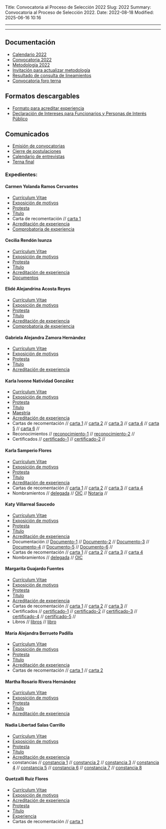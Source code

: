 Title: Convocatoria al Proceso de Selección 2022
Slug: 2022
Summary: Convocatoria al Proceso de Selección 2022.
Date: 2022-08-18
Modified: 2025-06-16 10:16


---



<!-- <div  style=" text-align: center; margin-top: 20px; margin-bottom: 30px">

<h2>Formulario de inscripción para aspirantes al Cargo de Consejera del CPC Coahuila 2022</h2> 

 <p style="color: gray"><strong>Aviso importante:</strong> antes de iniciar el llenado de este formulario, por favor asegúrese de contar con todos los archivos digitales necesarios para postularse al cargo (los campos marcados con asterisco son obligatorios).</p>

<a href="https://docs.google.com/forms/d/e/1FAIpQLSdqbKsGPqlw2Gd9dhq4-B7wsFJS0_jTtUHA5AGvIER9xER51g/viewform"><button type="button" class="btn btn-dark btn-block">INSCRIPCIÓN</button></a>


</div>
 -->
---

## Documentación

* [Calendario 2022](calendario-2022.pdf)
* [Convocatoria 2022](convocatoria-2022.pdf)
* [Metodología 2022](metodologia-para-valoracion-expedientes-2021-3.pdf)
* [Invitación para actualizar metodología](invitacion-actualizacion.pdf)
* [Resultado de consulta de lineamientos](resultado-consulta-lineamientos.pdf)
* [Convocatoria foro terna](convocatoria-foro-terna.pdf)

## Formatos descargables

* [Formato para acreditar experiencia](/formato-unico/formato-para-acreditar-experiencia.docx)
* [Declaración de Intereses para Funcionarios y Personas de Interés Público](/formato-unico/declaracion-de-intereses-funcionarios-y-personas-de-interes-publico.xlsx)

## Comunicados

* [Emisión de convocatorias](comunicado-1.pdf)
* [Cierre de postulaciones](comunicado-2.pdf)
* [Calendario de entrevistas](comunicado-calendario-entrevistas.pdf)
* [Terna final](comunicado-terna-final.pdf)


### Expedientes:

<!-- carmen-yolanda-ramos-cervantes -->
#### Carmen Yolanda Ramos Cervantes

* [Currículum Vitae]()
* [Exposición de motivos](carmen-yolanda-ramos-cervantes/exposicion-de-motivos.pdf)
* [Protesta](carmen-yolanda-ramos-cervantes/protesta.pdf)
* [Título](carmen-yolanda-ramos-cervantes/titulo.pdf) 
* Carta de recomentación // [carta 1](carmen-yolanda-ramos-cervantes/carta1.pdf) 
* [Acreditación de experiencia](carmen-yolanda-ramos-cervantes/acreditacion.pdf)
* [Comprobatoria de experiencia](carmen-yolanda-ramos-cervantes/soporte.pdf)


<!-- cecilia-rendon-isunza -->
#### Cecilia Rendón Isunza

* [Currículum Vitae]()
* [Exposición de motivos](cecilia-rendon-isunza/exposicion-de-motivos.pdf)
* [Protesta](cecilia-rendon-isunza/protesta.pdf)
* [Título](cecilia-rendon-isunza/titulo.pdf) 
* [Acreditación de experiencia](cecilia-rendon-isunza/acreditacion.pdf)
* [Documentos](cecilia-rendon-isunza/documentos.pdf)



<!-- elide-alejandrina-acosta-reyes -->
#### Elidé Alejandrina Acosta Reyes

* [Currículum Vitae]()
* [Exposición de motivos](elide-alejandrina-acosta-reyes/exposicion-de-motivos.pdf)
* [Protesta](elide-alejandrina-acosta-reyes/protesta.pdf)
* [Título](elide-alejandrina-acosta-reyes/titulo.pdf) 
* [Acreditación de experiencia](elide-alejandrina-acosta-reyes/acreditacion.pdf)
* [Comprobatoria de experiencia](elide-alejandrina-acosta-reyes/soporte.pdf)

<!-- gabriela-alejandra-zamora-hernandez -->
#### Gabriela Alejandra Zamora Hernàndez

* [Currículum Vitae]()
* [Exposición de motivos](gabriela-alejandra-zamora-hernandez/exposicion-de-motivos.pdf)
* [Protesta](gabriela-alejandra-zamora-hernandez/protesta.pdf)
* [Título](gabriela-alejandra-zamora-hernandez/titulo.pdf) 
* [Acreditación de experiencia](gabriela-alejandra-zamora-hernandez/acreditacion.pdf)


<!-- karla-ivonne -->
#### Karla Ivonne Natividad González

* [Currículum Vitae]()
* [Exposición de motivos](karla-ivonne/exposicion-de-motivos.pdf)
* [Protesta](karla-ivonne/protesta.pdf)
* [Título](karla-ivonne/titulo.pdf)
* [Maestría](karla-ivonne/maestria.pdf) 
* [Acreditación de experiencia](karla-ivonne/acreditacion.pdf)
* Cartas de recomentación // [carta 1](karla-ivonne/carta1.pdf) // [carta 2](karla-ivonne/carta2.pdf) // [carta 3](karla-ivonne/carta3.pdf) // [carta 4](karla-ivonne/carta4.pdf) // [carta 5](karla-ivonne/carta5.pdf) // [carta 6](karla-ivonne/carta6.pdf) // 
* Reconocimientos // [reconocimiento-1](karla-ivonne/reconocimiento.pdf) // [reconocimiento-2](karla-ivonne/reconocimiento2.pdf) //
* Certificados // [certificado-1](karla-ivonne/certificado1.pdf) // [certificado-2](karla-ivonne/certificado2.pdf) //

<!-- karla-samperio-flores -->
#### Karla Samperio Flores

* [Currículum Vitae]()
* [Exposición de motivos](karla-samperio-flores/exposicion-de-motivos.pdf)
* [Protesta](karla-samperio-flores/protesta.pdf)
* [Título](karla-samperio-flores/titulo.tif)
* [Acreditación de experiencia](karla-samperio-flores/acreditacion.pdf)
* Cartas de recomentación // [carta 1](karla-samperio-flores/carta1.pdf) // [carta 2](karla-samperio-flores/carta2.pdf) // [carta 3](karla-samperio-flores/carta3.pdf) // [carta 4](karla-samperio-flores/carta4.pdf) 
* Nombramientos // [delegada](karla-samperio-flores/nombramiento1.pdf) // [OIC](karla-samperio-flores/nombramiento2.pdf) // [Notaria](karla-samperio-flores/nombramiento3.pdf) // 

<!-- katy-villarrealsaucedo
 -->
#### Katy Villarreal Saucedo


* [Currículum Vitae]()
* [Exposición de motivos](katy-villarrealsaucedo/exposicion-de-motivos.pdf)
* [Protesta](katy-villarrealsaucedo/protesta.pdf)
* [Título](katy-villarrealsaucedo/titulo.pdf) 
* [Acreditación de experiencia](katy-villarrealsaucedo/acreditacion.pdf)
* Documentación // [Documento-1](katy-villarrealsaucedo/documento1.pdf) // [Documento-2](katy-villarrealsaucedo/documento2.pdf) // [Documento-3](katy-villarrealsaucedo/documento3.pdf) // [Documento-4](katy-villarrealsaucedo/documento4.pdf) // [Documento-5](katy-villarrealsaucedo/documento5.pdf) // [Documento-6](katy-villarrealsaucedo/documento6.pdf) //
* Cartas de recomentación // [carta 1](katy-villarrealsaucedo/carta1.pdf) // [carta 2](katy-villarrealsaucedo/carta2.pdf) // [carta 3](katy-villarrealsaucedo/carta3.pdf) // [carta 4](katy-villarrealsaucedo/carta4.pdf) 
* Nombramientos // [delegada](katy-villarrealsaucedo/nombramiento.pdf) // [OIC](katy-villarrealsaucedo/nombramiento2.pdf) 

<!-- margarita-guajardo-fuentes -->
#### Margarita Guajardo Fuentes 

* [Currículum Vitae]()
* [Exposición de motivos]( margarita-guajardo-fuentes/exposicion-de-motivos.pdf)
* [Protesta](margarita-guajardo-fuentes/protesta.pdf)
* [Título](margarita-guajardo-fuentes/titulo.pdf) 
* [Acreditación de experiencia](margarita-guajardo-fuentes/acreditacion.pdf)
* Cartas de recomentación // [carta 1](margarita-guajardo-fuentes/carta1.pdf) // [carta 2](margarita-guajardo-fuentes/carta2.pdf) // [carta 3](margarita-guajardo-fuentes/carta3.pdf) // 
* Certificados // [certificado-1](margarita-guajardo-fuentes/certificado.pdf) // [certificado-2](margarita-guajardo-fuentes/certificado2.pdf) // [certificado-3](margarita-guajardo-fuentes/certificado3.pdf) // [certificado-4](margarita-guajardo-fuentes/certificado4.pdf) // [certificado-5](margarita-guajardo-fuentes/certificado5.pdf) //
* Libros // [libros](margarita-guajardo-fuentes/libros.pdf) // [libro](margarita-guajardo-fuentes/libros2.pdf)


<!-- maria-alejandra-berrueto-padilla -->
#### María Alejandra Berrueto Padilla

* [Currículum Vitae]()
* [Exposición de motivos]( maria-alejandra-berrueto-padilla/exposicion-de-motivos.pdf)
* [Protesta]( maria-alejandra-berrueto-padilla/protesta.pdf)
* [Título]( maria-alejandra-berrueto-padilla/titulo.pdf) 
* [Acreditación de experiencia]( maria-alejandra-berrueto-padilla/acreditacion.pdf)
* Cartas de recomentación // [carta 1]( maria-alejandra-berrueto-padilla/carta1.pdf) // [carta 2]( maria-alejandra-berrueto-padilla/carta2.pdf) 

<!-- martha-rosario-rivera-hernandez -->
#### Martha Rosario Rivera Hernández

* [Currículum Vitae]()
* [Exposición de motivos](martha-rosario-rivera-hernandez/exposicion-de-motivos.pdf)
* [Protesta](martha-rosario-rivera-hernandez/protesta.pdf)
* [Título](martha-rosario-rivera-hernandez/titulo.pdf) 
* [Acreditación de experiencia](martha-rosario-rivera-hernandez/acreditacion.pdf)

<!-- nadia-libertad-salas-carrillo -->
#### Nadia Libertad Salas Carrillo

* [Currículum Vitae]()
* [Exposición de motivos](nadia-libertad-salas-carrillo/exposicion-de-motivos.pdf)
* [Protesta](nadia-libertad-salas-carrillo/protesta.pdf)
* [Título](nadia-libertad-salas-carrillo/titulo.pdf) 
* [Acreditación de experiencia](nadia-libertad-salas-carrillo/acreditacion.pdf)
* constancias // [constancia 1](nadia-libertad-salas-carrillo/constancia.pdf) // [constancia 2](nadia-libertad-salas-carrillo/constancia2.pdf) // [constancia 3](nadia-libertad-salas-carrillo/constancia3.pdf) // [constancia 4](nadia-libertad-salas-carrillo/constancia4.pdf) // [constancia 5](nadia-libertad-salas-carrillo/constancia9.pdf) // [constancia 6](nadia-libertad-salas-carrillo/constancia6.pdf) // [constancia 7](nadia-libertad-salas-carrillo/constancia7.pdf) // [constancia 8](nadia-libertad-salas-carrillo/constancia8.pdf)


<!-- quetzalli-ruiz-flores -->
#### Quetzalli Ruiz Flores

* [Currículum Vitae]()
* [Exposición de motivos](quetzalli-ruiz-flores/exposicion-de-motivos.pdf)
* [Acreditación de experiencia](quetzalli-ruiz-flores/acreditacion.pdf)
* [Protesta](quetzalli-ruiz-flores/protesta.pdf)
* [Título](quetzalli-ruiz-flores/titulo.pdf) 
* [Experiencia](quetzalli-ruiz-flores/experiencia.pdf) 
* Cartas de recomentación // [carta 1](quetzalli-ruiz-flores/carta1.pdf) 
